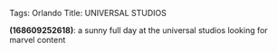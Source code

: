Tags: Orlando
Title: UNIVERSAL STUDIOS  
  
**(168609252618)**: a sunny full day at the universal studios looking for marvel content